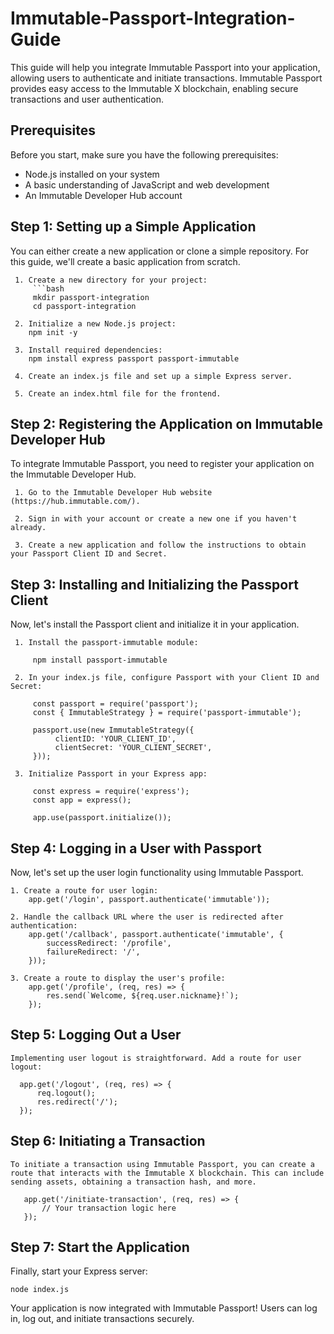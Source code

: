 # Immutable-Passport-Integration-Guide
This guide will help you integrate Immutable Passport into your application, allowing users to authenticate and initiate transactions. Immutable Passport provides easy access to the Immutable X blockchain, enabling secure transactions and user authentication.

## Prerequisites

Before you start, make sure you have the following prerequisites:

- Node.js installed on your system
- A basic understanding of JavaScript and web development
- An Immutable Developer Hub account

## Step 1: Setting up a Simple Application

 You can either create a new application or clone a simple repository. For this guide, we'll create a basic application from scratch.

     1. Create a new directory for your project:
         ```bash
         mkdir passport-integration
         cd passport-integration
    
     2. Initialize a new Node.js project:
        npm init -y
  
     3. Install required dependencies:
        npm install express passport passport-immutable
    
     4. Create an index.js file and set up a simple Express server.
    
     5. Create an index.html file for the frontend.

## Step 2: Registering the Application on Immutable Developer Hub

  To integrate Immutable Passport, you need to register your application on the Immutable Developer Hub.
    
     1. Go to the Immutable Developer Hub website (https://hub.immutable.com/).
     
     2. Sign in with your account or create a new one if you haven't already.
     
     3. Create a new application and follow the instructions to obtain your Passport Client ID and Secret.

## Step 3: Installing and Initializing the Passport Client

  Now, let's install the Passport client and initialize it in your application.
  
     1. Install the passport-immutable module:
        
         npm install passport-immutable
        
     2. In your index.js file, configure Passport with your Client ID and Secret:
        
         const passport = require('passport');
         const { ImmutableStrategy } = require('passport-immutable');
          
         passport.use(new ImmutableStrategy({
              clientID: 'YOUR_CLIENT_ID',
              clientSecret: 'YOUR_CLIENT_SECRET',
         }));
        
     3. Initialize Passport in your Express app:
        
         const express = require('express');
         const app = express();
      
         app.use(passport.initialize());
     
## Step 4: Logging in a User with Passport

  Now, let's set up the user login functionality using Immutable Passport.
  
    1. Create a route for user login:
        app.get('/login', passport.authenticate('immutable'));
    
    2. Handle the callback URL where the user is redirected after authentication:
        app.get('/callback', passport.authenticate('immutable', {
            successRedirect: '/profile',
            failureRedirect: '/',
        }));
        
    3. Create a route to display the user's profile:
        app.get('/profile', (req, res) => {
            res.send(`Welcome, ${req.user.nickname}!`);
        });
        
## Step 5: Logging Out a User

    Implementing user logout is straightforward. Add a route for user logout:
    
      app.get('/logout', (req, res) => {
          req.logout();
          res.redirect('/');
      });
    
## Step 6: Initiating a Transaction

    To initiate a transaction using Immutable Passport, you can create a route that interacts with the Immutable X blockchain. This can include sending assets, obtaining a transaction hash, and more.
    
       app.get('/initiate-transaction', (req, res) => {
           // Your transaction logic here
       });

## Step 7: Start the Application

   Finally, start your Express server:
   
    node index.js
    
  Your application is now integrated with Immutable Passport! Users can log in, log out, and initiate transactions securely.

